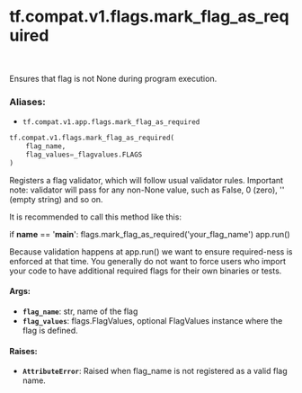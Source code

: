 <div itemscope itemtype="http://developers.google.com/ReferenceObject">
<meta itemprop="name" content="tf.compat.v1.flags.mark_flag_as_required" />
<meta itemprop="path" content="Stable" />
</div>

# tf.compat.v1.flags.mark_flag_as_required

<!-- Insert buttons -->

<table class="tfo-notebook-buttons tfo-api" align="left">
</table>



<!-- Start diff -->
Ensures that flag is not None during program execution.

### Aliases:

* `tf.compat.v1.app.flags.mark_flag_as_required`


``` python
tf.compat.v1.flags.mark_flag_as_required(
    flag_name,
    flag_values=_flagvalues.FLAGS
)
```



<!-- Placeholder for "Used in" -->

Registers a flag validator, which will follow usual validator rules.
Important note: validator will pass for any non-None value, such as False,
0 (zero), '' (empty string) and so on.

It is recommended to call this method like this:

  if __name__ == '__main__':
    flags.mark_flag_as_required('your_flag_name')
    app.run()

Because validation happens at app.run() we want to ensure required-ness
is enforced at that time. You generally do not want to force users who import
your code to have additional required flags for their own binaries or tests.

#### Args:


* <b>`flag_name`</b>: str, name of the flag
* <b>`flag_values`</b>: flags.FlagValues, optional FlagValues instance where the flag
    is defined.

#### Raises:


* <b>`AttributeError`</b>: Raised when flag_name is not registered as a valid flag
    name.